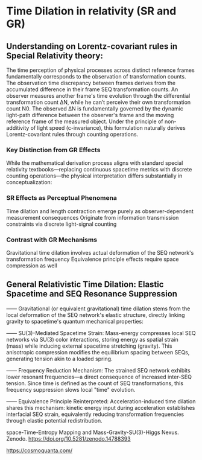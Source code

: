 # Time Dilation in relativity (SR and GR)

## Understanding on Lorentz-covariant rules in Special Relativity theory: 

The time perception of physical processes across distinct reference frames fundamentally corresponds to the observation of transformation counts. The observation time discrepancy between frames derives from the accumulated difference in their frame SEQ transformation counts. An observer measures another frame's time evolution through the differential transformation count ΔN, while he can’t perceive their own transformation count N0. The observed ΔN is fundamentally governed by the dynamic light-path difference between the observer's frame and the moving reference frame of the measured object. Under the principle of non-additivity of light speed (c-invariance), this formulation naturally derives Lorentz-covariant rules through counting operations.

### Key Distinction from GR Effects
While the mathematical derivation process aligns with standard special relativity textbooks—replacing continuous spacetime metrics with discrete counting operations—the physical interpretation differs substantially in conceptualization:

### SR Effects as Perceptual Phenomena
Time dilation and length contraction emerge purely as observer-dependent measurement consequences
Originate from information transmission constraints via discrete light-signal counting

### Contrast with GR Mechanisms
Gravitational time dilation involves actual deformation of the SEQ network's transformation frequency
Equivalence principle effects require space compression as well

## General Relativistic Time Dilation: Elastic Spacetime and SEQ Resonance Suppression

—— Gravitational (or equivalent gravitational) time dilation stems from the local deformation of the SEQ network's elastic structure, directly linking gravity to spacetime's quantum mechanical properties:

—— SU(3)-Mediated Spacetime Strain: Mass-energy compresses local SEQ networks via SU(3) color interactions, storing energy as spatial strain (mass) while inducing external spacetime stretching (gravity). This anisotropic compression modifies the equilibrium spacing between SEQs, generating tension akin to a loaded spring.

—— Frequency Reduction Mechanism: The strained SEQ network exhibits lower resonant frequencies—a direct consequence of increased inter-SEQ tension. Since time is defined as the count of SEQ transformations, this frequency suppression slows local "time" evolution.

—— Equivalence Principle Reinterpreted: Acceleration-induced time dilation shares this mechanism: kinetic energy input during acceleration establishes interfacial SEQ strain, equivalently reducing transformation frequencies through elastic potential redistribution.

space-Time-Entropy Mapping and Mass-Gravity-SU(3)-Higgs Nexus. Zenodo. https://doi.org/10.5281/zenodo.14788393

https://cosmoquanta.com/
